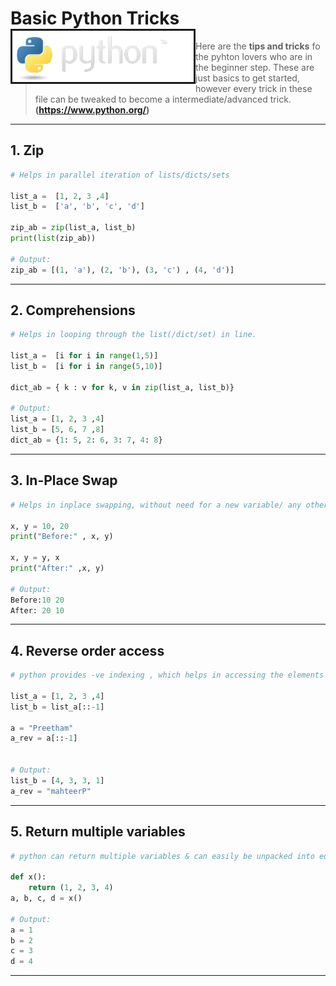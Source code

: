 # Basic Python Tricks  <img align="left" border="3" src="https://github.com/Preetham777/Python_Tactics/blob/master/images/logo_python_official.png"> 
> Here are the **tips and tricks** fo the pyhton lovers who are in the beginner step. These are just basics to get started,  
however every trick in these file can be tweaked to become a intermediate/advanced trick. **(https://www.python.org/)**



---
## 1. Zip 
```python
# Helps in parallel iteration of lists/dicts/sets

list_a =  [1, 2, 3 ,4] 
list_b =  ['a', 'b', 'c', 'd'] 

zip_ab = zip(list_a, list_b)
print(list(zip_ab))

# Output:
zip_ab = [(1, 'a'), (2, 'b'), (3, 'c') , (4, 'd')]
```
---
## 2. Comprehensions
```python
# Helps in looping through the list(/dict/set) in line.

list_a =  [i for i in range(1,5)] 
list_b =  [i for i in range(5,10)] 

dict_ab = { k : v for k, v in zip(list_a, list_b)}

# Output:
list_a = [1, 2, 3 ,4]
list_b = [5, 6, 7 ,8]
dict_ab = {1: 5, 2: 6, 3: 7, 4: 8}
```
---
## 3. In-Place Swap
```python
# Helps in inplace swapping, without need for a new variable/ any other operations.

x, y = 10, 20
print("Before:" , x, y)

x, y = y, x 
print("After:" ,x, y) 

# Output:
Before:10 20
After: 20 10
```
---
## 4. Reverse order access
```python
# python provides -ve indexing , which helps in accessing the elements from the end of the iterables.

list_a = [1, 2, 3 ,4]
list_b = list_a[::-1]

a = "Preetham"
a_rev = a[::-1]


# Output:
list_b = [4, 3, 3, 1]
a_rev = "mahteerP"
```
---
## 5. Return multiple variables
```python
# python can return multiple variables & can easily be unpacked into equal no varibales.

def x(): 
	return (1, 2, 3, 4)
a, b, c, d = x() 

# Output:
a = 1
b = 2
c = 3
d = 4
```
---
